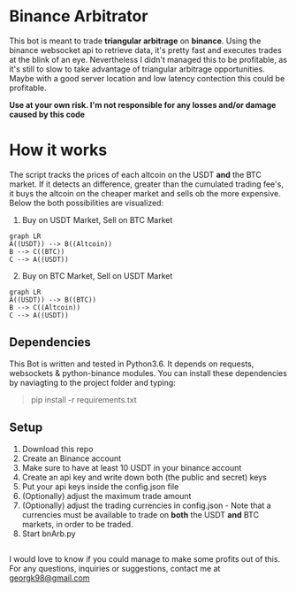 # Binance Arbitrator

This bot is meant to trade **triangular arbitrage** on **binance**. Using the binance websocket api to retrieve data, it's pretty fast and executes trades at the blink of an eye. Nevertheless I didn't managed this to be profitable, as it's still to slow to take advantage of triangular arbitrage opportunities. Maybe with a good server location and low latency contection this could be profitable.

**Use at your own risk. I'm not responsible for any losses and/or  damage caused by this code**






# How it works

The script tracks the prices of each altcoin on the USDT **and**  the BTC market. If it detects an difference, greater than the cumulated trading fee's, it buys the altcoin on the cheaper market and sells ob the more expensive. Below the both possibilities are visualized:

1. Buy on USDT Market, Sell on BTC Market
```mermaid
graph LR
A((USDT)) --> B((Altcoin))
B --> C((BTC))
C --> A((USDT))
```

2. Buy on BTC Market, Sell on USDT Market
```mermaid
graph LR
A((USDT)) --> B((BTC))
B --> C((Altcoin))
C --> A((USDT))
```
## Dependencies

This Bot is written and tested in Python3.6. It depends on requests, websockets & python-binance modules. You can install these dependencies by naviagting to the project folder and typing: 
>pip install -r requirements.txt 

## Setup

1.  Download this repo
2. Create an Binance account
3. Make sure to have at least 10 USDT in your binance account
4. Create an api key and write down both (the public and secret) keys
5. Put your api keys inside the config.json file
6. (Optionally) adjust the maximum trade amount 
7. (Optionally) adjust the trading currencies in config.json - Note that a currencies must be available to trade on **both** the USDT **and** BTC markets, in order to be traded.
8. Start bnArb.py 


##

I would love to know if you could manage to make some profits out of this. For any questions, inquiries or suggestions, contact me at
georgk98@gmail.com